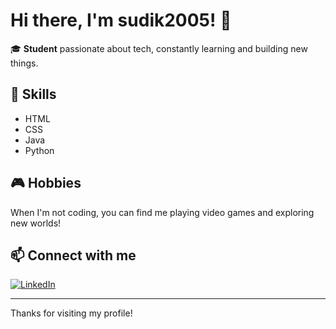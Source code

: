 # Hi there, I'm sudik2005! 👋

🎓 **Student** passionate about tech, constantly learning and building new things.

## 🚀 Skills
- HTML
- CSS
- Java
- Python

## 🎮 Hobbies
When I'm not coding, you can find me playing video games and exploring new worlds!

## 📫 Connect with me
[![LinkedIn](https://img.shields.io/badge/LinkedIn-Kidus%20Mintesnot-blue?style=flat-square&logo=linkedin)](https://www.linkedin.com/in/kidus-mintesnot-66aba2289?utm_source=share&utm_campaign=share_via&utm_content=profile&utm_medium=android_app)

---

Thanks for visiting my profile!
